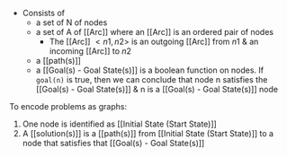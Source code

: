 - Consists of 
	- a set of N of nodes
	- a set of A of [[Arc]] where an [[Arc]] is an ordered pair of nodes
		- The [[Arc]] $<n1, n2>$ is an outgoing [[Arc]] from $n1$ & an incoming [[Arc]] to $n2$
	- a [[path(s)]]
	- a [[Goal(s) - Goal State(s)]] is a boolean function on nodes. If `goal(n)` is true, then we can conclude that node n satisfies the [[Goal(s) - Goal State(s)]] & n is a [[Goal(s) - Goal State(s)]] node

To encode problems as graphs:
1. One node is identified as [[Initial State (Start State)]]
2. A [[solution(s)]] is a [[path(s)]] from [[Initial State (Start State)]] to a node that satisfies that [[Goal(s) - Goal State(s)]]





